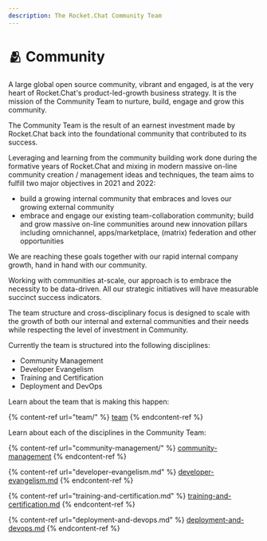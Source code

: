 ```yaml
---
description: The Rocket.Chat Community Team
---
```


# 🫂 Community

A large global open source community, vibrant and engaged, is at the very heart of Rocket.Chat's product-led-growth business strategy. It is the mission of the Community Team to nurture, build, engage and grow this community.

The Community Team is the result of an earnest investment made by Rocket.Chat back into the foundational community that contributed to its success.

Leveraging and learning from the community building work done during the formative years of Rocket.Chat and mixing in modern massive on-line community creation / management ideas and techniques, the team aims to fulfill two major objectives in 2021 and 2022:

* build a growing internal community that embraces and loves our growing external community
* embrace and engage our existing team-collaboration community; build and grow massive on-line communities around new innovation pillars including omnichannel, apps/marketplace, (matrix) federation and other opportunities

We are reaching these goals together with our rapid internal company growth, hand in hand with our community.

Working with communities at-scale, our approach is to embrace the necessity to be data-driven. All our strategic initiatives will have measurable succinct success indicators.

The team structure and cross-disciplinary focus is designed to scale with the growth of both our internal and external communities and their needs while respecting the level of investment in Community.

Currently the team is structured into the following disciplines:

* Community Management
* Developer Evangelism
* Training and Certification
* Deployment and DevOps

Learn about the team that is making this happen:

{% content-ref url="team/" %}
[team](team/)
{% endcontent-ref %}

Learn about each of the disciplines in the Community Team:

{% content-ref url="community-management/" %}
[community-management](community-management/)
{% endcontent-ref %}

{% content-ref url="developer-evangelism.md" %}
[developer-evangelism.md](developer-evangelism.md)
{% endcontent-ref %}

{% content-ref url="training-and-certification.md" %}
[training-and-certification.md](training-and-certification.md)
{% endcontent-ref %}

{% content-ref url="deployment-and-devops.md" %}
[deployment-and-devops.md](deployment-and-devops.md)
{% endcontent-ref %}
